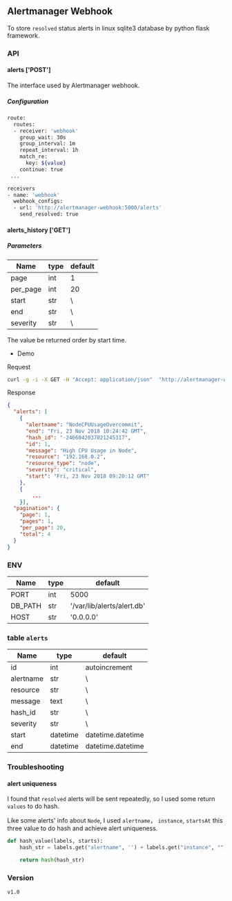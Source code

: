 ## Alertmanager Webhook

To store `resolved` status alerts in linux sqlite3 database by python flask framework.

### API

#### alerts ['POST']

The interface used by Alertmanager webhook.

##### Configuration
```bash
route:
  routes:
  - receiver: 'webhook'
    group_wait: 30s
    group_interval: 1m
    repeat_interval: 1h
    match_re:
      key: ${value}
    continue: true
 ...

receivers
- name: 'webhook'
  webhook_configs:
  - url: 'http://alertmanager-webhook:5000/alerts'
    send_resolved: true
```

#### alerts_history ['GET']

##### Parameters
| Name          | type     | default |
| ------------  | -------- | ------------|
| page          | int      | 1 |
| per_page      | int      | 20 |
| start         | str      | \ |
| end           | str      | \ |
| severity           | str      | \ |

The value be returned order by start time.

* Demo

Request
```bash
curl -g -i -X GET -H "Accept: application/json"  "http://alertmanager-webhook:5000/alerts_history?page=1&per_page=20&start=1542963638&end=1542965018"
```

Response
```json
{
  "alerts": [
    {
      "alertname": "NodeCPUUsageOvercommit",
      "end": "Fri, 23 Nov 2018 10:24:42 GMT",
      "hash_id": "-2466042037021245317",
      "id": 1,
      "message": "High CPU Usage in Node",
      "resource": "192.168.0.2",
      "resource_type": "node",
      "severity": "critical",
      "start": "Fri, 23 Nov 2018 09:20:12 GMT"
    },
    {
        ...
    }],
  "pagination": {
    "page": 1,
    "pages": 1,
    "per_page": 20,
    "total": 4
  }
}
```

### ENV

| Name          | type     | default |
| ------------  | -------- | ------------|
| PORT          | int      | 5000 |
| DB_PATH       | str      | '/var/lib/alerts/alert.db' |
| HOST          | str      | '0.0.0.0' |


### table `alerts`

| Name          | type     | default |
| ------------  | -------- | ------------|
| id            | int      | autoincrement |
| alertname     | str      | \ |
| resource      | str      | \ |
| message      | text      | \ |
| hash_id      | str      | \ |
| severity      | str      | \ |
| start      | datetime      | datetime.datetime|
| end      | datetime      | datetime.datetime |


### Troubleshooting

#### alert uniqueness

I found that `resolved` alerts will be sent repeatedly, so I used some return `values` to do hash.

Like some alerts' info about `Node`, I used `alertname`， `instance`, `startsAt` this three value to do hash and achieve alert uniqueness.

```python
def hash_value(labels, starts):
    hash_str = labels.get("alertname", '') + labels.get("instance", "") + starts

    return hash(hash_str)
```

### Version

`v1.0`